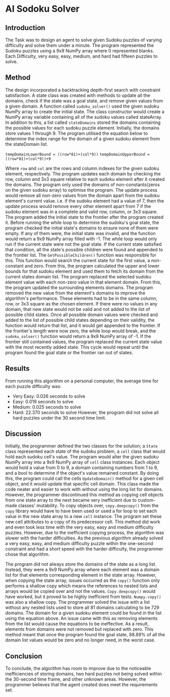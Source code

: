 # AI Sodoku Solver
## Introduction
The Task was to design an agent to solve given Sudoku puzzles of varying difficulty and solve them under a minute. The program represented the Sudoku puzzles using a 9x9 NumPy array where 0 represented blanks. Each Difficulty, very easy, easy, medium, and hard had fifteen puzzles to solve.

## Method
The design incorporated a backtracking depth-first search with constraint satisfaction. A state class was created with methods to update all the domains, check if the state was a goal state, and remove given values from a given domain.
A function called `sudoku_solver()` used the given sudoku NumPy array to create the initial state. The class constructor would create a NumPy array variable containing all of the sudoku values called stateArray. In addition to this, a list called `stateDomains` stored the domains containing the possible values for each sudoku puzzle element. Initially, the domains store values 1 through 9. The program utilised the equation below to determine the index range for the domain of a given sudoku element from the stateDomain list. 

`tempDomainLowerBound = ((row*81)+(col*9))`
`tempDomainUpperBound = ((row*81)+(col*9))+9`

Where `row` and `col` are the rows and column indexes for the given sudoku element, respectively.
The program updates each domain by checking the row, column and 3x3 square relative to each sudoku element after it created the domains.  The program only used the domains of non-constants(zeros on the given sudoku array) to optimise the program. The update process would remove all non-zero values from the domain apart from the sudoku element's current value. i.e. if the sudoku element had a value of 7, then the update process would remove every other element apart from 7 if the sudoku element was in a complete and valid row, column, or 3x3 square.
The program added the initial state to the frontier after the program created it. Before running the while loop to determine the sudoku's goal state, the program checked the initial state's domains to ensure none of them were empty. If any of them were, the initial state was invalid, and the function would return a 9x9 NumPy array filled with -1.
The while loop would only run if the current state were not the goal state. If the current state satisfied that condition, all the state's possible children were found and appended to the frontier list. The `GetPossibleChildren()` function was responsible for this.
This function would search the current state for the first value, a non-constant and zero. From this, the program calculated the upper and lower bounds for that sudoku element and used them to fetch its domain from the current states domain list. The program replaced the selected sudoku element value with each non-zero value in that element domain. From this, the program updated the surrounding elements domains. The program removed the new value from the element's domains to improve the algorithm's performance. These elements had to be in the same column, row, or 3x3 square as the chosen element. If there were no values in any domain, that new state would not be valid and not added to the list of possible child states. Once all possible domain values were checked and added to the list of possible child states depending on their validity, the function would return that list, and it would get appended to the frontier. 
If the frontier's length were now zero, the while loop would break, and the `sudoku_solver()` function would return a 9x9 NumPy array of -1. If the frontier still contained values, the program replaced the current state value with the most recently added state.
This cycle would repeat until the program found the goal state or the frontier ran out of states. 

## Results
From running this algorithm on a personal computer, the average time for each puzzle difficulty was:
-	Very Easy: 0.026 seconds to solve
-	Easy: 0.019 seconds to solve
-	Medium: 0.025 seconds to solve
-	Hard: 22.370 seconds to solve
However, the program did not solve all hard puzzles under the 30 second time limit.

## Discussion
Initially, the programmer defined the two classes for the solution; a `State` class represented each state of the sudoku problem, a `cell` class that would hold each sudoku cell's value. The program would alter the given sudoku NumPy array into a 9x9 NumPy array of `cell` class instances. Each object would hold a value from 0 to 9, a domain containing numbers from 1 to 9, and a bool to determine if the object's value remained constant. By doing this, the program could call the cells `UpdateDomain()` method for a given cell object, and it would update that specific cell domain. This class made the code neater and easier to work with without using the long list for domains.
However, the programmer discontinued this method as copying cell objects from one state array to the next became very inefficient due to custom-made classes' mutability. To copy objects over, `copy.deepcopy()` from the `copy` library would have to have been used or used a for loop to set each value in the new state array to a new `cell` instance. The program set these new cell attributes to a copy of its predecessor cell. This method did work and even took less time with the very easy, easy and medium difficulty puzzles. However, due to the inefficient copying process, the algorithm was slower with the harder difficulties.
As the previous algorithm already solved a very easy, easy, and medium difficulty puzzle within the one-second constraint and had a short speed with the harder difficulty, the programmer chose that algorithm.

The program did not always store the domains of the state as a long list. Instead, they were a 9x9 NumPy array where each element was a domain list for that elements corresponding element in the state array. However, when copying the state array, issues occurred as the `copy()` function only performs a shallow copy which means the references to nested lists and arrays would be copied over and not the values. `Copy.deepcopy()` would have worked, but it proved to be highly inefficient from tests. `Numpy.copy()` was also a shallow copy. The programmer solved the issue with a list without any nested lists used to store all 81 domains calculating to be 729 domains. The domain for a given sudoku element could be found in the list using the equation above.
An issue came with this as removing elements from the list would cause the equations to be ineffective. As a result, elements from domains were not removed but replaced with zero. This method meant that once the program found the goal state, 88.89% of all the domain list values would be zero and no longer need, in the worst case.

## Conclusion
To conclude, the algorithm has room to improve due to the noticeable inefficiencies of storing domains, two hard puzzles not being solved within the 30-second time frame, and other unknown areas. However, the programmer believes that the agent created does meet the requirements set.